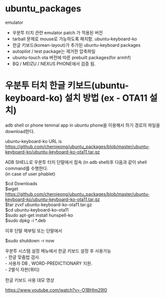 # ubuntu_packages
 emulator 
  - 우분투 터치 관련 emulator patch 가 적용된 버전
  - tarball 문제로 mouse로 가능하도록 패치함.
 ubuntu-keyboard-ko 
  - 한글 키보드(korean-layout)가 추가된 ubuntu-keyboard packages
  - autopilot / test package는 제거한 압축파일
  - ubuntu-touch ota 버전에 따른  prebuilt packages(for armhf)
  - BQ / MEIZU / NEXUS PHONE에서 검증 됨.

# 우분투 터치 한글 키보드(ubuntu-keyboard-ko) 설치 방법 (ex - OTA11 설치)
  adb shell or phone teminal app in ubuntu phone을 이용해서 하기 경로의 파일을 download한다.
  
  ubuntu-keyboard-ko URL is <BR>
   https://github.com/cherojeong/ubuntu_packages/blob/master/ubuntu-keyboard-ko/ubuntu-keyboard-ko-ota11.tar.gz
  
  
  
  ADB SHELL로 우분투 터치 단말에서 접속 (in adb shell)후 다음과 같이 shell command를 수행한다.<BR>
  (in case of user phablet)

  $cd Downloads<BR>
  $wget https://github.com/cherojeong/ubuntu_packages/blob/master/ubuntu-keyboard-ko/ubuntu-keyboard-ko-ota11.tar.gz<BR>
  $tar zvxf ubuntu-keyboard-ko-ota11.tar.gz<BR>
  $cd ubuntu-keyboard-ko-ota11<BR>
  $sudo apt-get install hunspell-ko<BR>
  $sudo dpkg -i *.deb<BR>
  
  이후 단말 제부팅 또는 단말에서 <br>
  
  $sudo shutdown -r now<BR> 
  
  
  우분투 시스템 설정 메뉴에서 한글 키보드 설정 후 사용가능<BR>
    - 한글 맞춤법 검사.<BR>
    - 사용자 DB , WORD-PREDICTIONARY 지원.<BR>
    - 2벌식 자판(쿼티)<BR>
    
    
  한글 키보드 사용 대모 영상<BR>
    
  https://www.youtube.com/watch?v=-O1BHlm29l0
    
  
  
